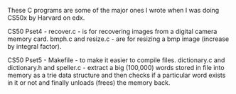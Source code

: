 These C programs are some of the major ones I wrote when I was doing CS50x by Harvard on edx.

CS50 Pset4 -
recover.c  - is for recovering images from a digital camera memory card. 
bmph.c and resize.c - are for resizing a bmp image (increase by integral factor).

CS50 Pset5 -
Makefile - to make it easier to compile files.
dictionary.c and dictionary.h and speller.c - extract a big (100,000) words stored in file into memory as a trie data structure and then checks if a particular word exists in it or not and finally unloads (frees) the memory back.


